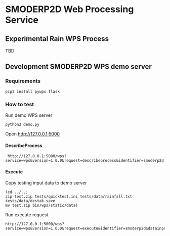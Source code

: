 # SMODERP2D Web Processing Service

## Experimental Rain WPS Process

TBD

## Development SMODERP2D WPS demo server

### Requirements

    pip3 install pywps flask

### How to test

Run demo WPS server

    python3 demo.py

Open http://127.0.0.1:5000

#### DescribeProcess

     http://127.0.0.1:5000/wps?service=wps&version=1.0.0&request=describeprocess&identifier=smoderp2d

#### Execute

Copy testing input data to demo server

    (cd ../..;
    zip test.zip tests/quicktest.ini tests/data/rainfall.txt tests/data/destak.save
    mv test.zip bin/wps/static/data)

Run execute request

    http://127.0.0.1:5000/wps?service=wps&version=1.0.0&request=execute&identifier=smoderp2d&datainputs=input=http://127.0.0.1:5000/static/data/test.zip
